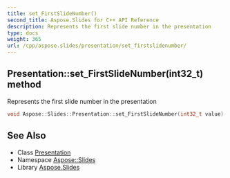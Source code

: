 ```yaml
---
title: set_FirstSlideNumber()
second_title: Aspose.Slides for C++ API Reference
description: Represents the first slide number in the presentation
type: docs
weight: 365
url: /cpp/aspose.slides/presentation/set_firstslidenumber/
---
```

## Presentation::set_FirstSlideNumber(int32_t) method


Represents the first slide number in the presentation

```cpp
void Aspose::Slides::Presentation::set_FirstSlideNumber(int32_t value) override
```

## See Also

* Class [Presentation](./)
* Namespace [Aspose::Slides](../)
* Library [Aspose.Slides](../../)